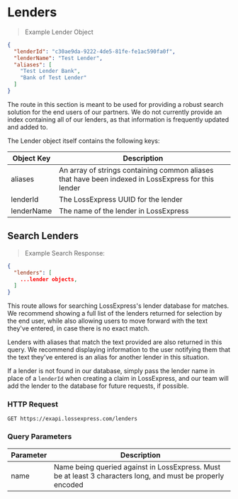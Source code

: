 # Lenders

> Example Lender Object

```json
{
  "lenderId": "c30ae9da-9222-4de5-81fe-fe1ac590fa0f",
  "lenderName": "Test Lender",
  "aliases": [
    "Test Lender Bank",
    "Bank of Test Lender"
  ]
}
```

The route in this section is meant to be used for providing a robust search solution for the end users of our partners. We do not currently provide an index containing all of our lenders, as that information is frequently updated and added to.

The Lender object itself contains the following keys:

Object Key | Description
---------- | -----------
aliases | An array of strings containing common aliases that have been indexed in LossExpress for this lender
lenderId | The LossExpress UUID for the lender
lenderName | The name of the lender in LossExpress

## Search Lenders

> Example Search Response:

```json
{
  "lenders": [
    ...lender objects,
  ]
}
```

This route allows for searching LossExpress's lender database for matches. We recommend showing a full list of the lenders returned for selection by the end user, while also allowing users to move forward with the text they've entered, in case there is no exact match.

Lenders with aliases that match the text provided are also returned in this query. We recommend displaying information to the user notifying them that the text they've entered is an alias for another lender in this situation.

If a lender is not found in our database, simply pass the lender name in place of a `lenderId` when creating a claim in LossExpress, and our team will add the lender to the database for future requests, if possible.

### HTTP Request

`GET https://exapi.lossexpress.com/lenders`

### Query Parameters

Parameter | Description
--------- | -----------
name | Name being queried against in LossExpress. Must be at least 3 characters long, and must be properly encoded


